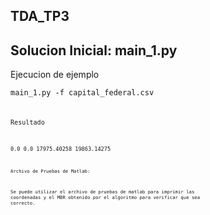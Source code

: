 ## TDA_TP3


## Solucion Inicial: main_1.py

Ejecucion de ejemplo

<code>main_1.py -f capital_federal.csv<code>

Resultado

<code>0.0 0.0 17975.40258 19863.14275<code>

Archivo de Pruebas de Matlab:

Se puede utilizar el archivo de pruebas de matlab para imprimir las coordenadas y el MBR obtenido por el algoritmo para verificar que sea correcto.
